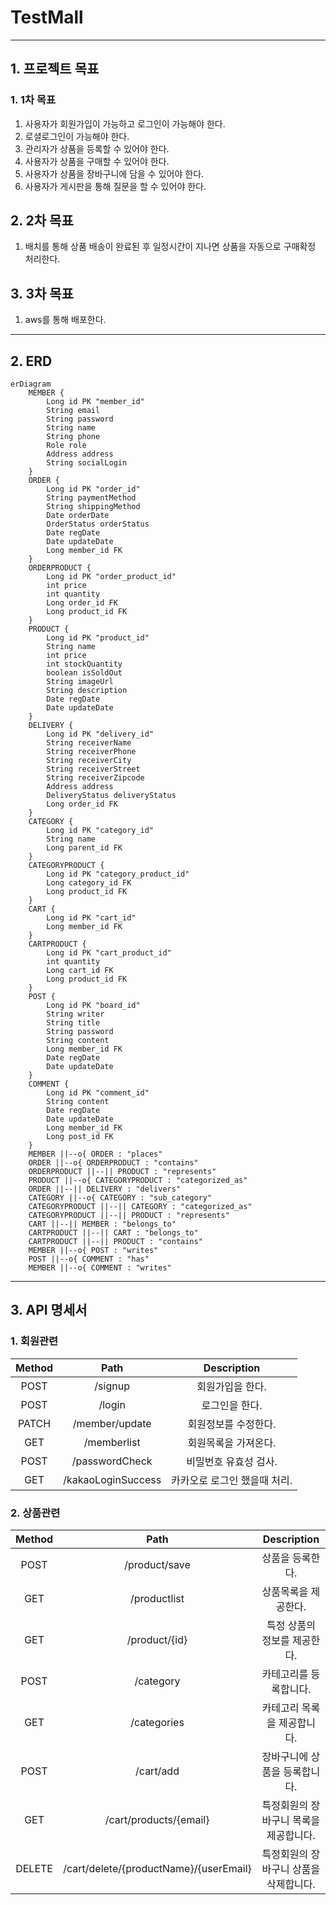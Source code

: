 # TestMall

---
## 1. 프로젝트 목표
### 1. 1차 목표
1. 사용자가 회원가입이 가능하고 로그인이 가능해야 한다.
2. 로셜로그인이 가능해야 한다.
3. 관리자가 상품을 등록할 수 있어야 한다.
4. 사용자가 상품을 구매할 수 있어야 한다.
5. 사용자가 상품을 장바구니에 담을 수 있어야 한다.
6. 사용자가 게시판을 통해 질문을 할 수 있어야 한다.

## 2. 2차 목표
1. 배치를 통해 상품 배송이 완료된 후 일정시간이 지나면 상품을 자동으로 구매확정 처리한다.

## 3. 3차 목표
1. aws를 통해 배포한다.

---
## 2. ERD
```mermaid
erDiagram
    MEMBER {
        Long id PK "member_id"
        String email
        String password
        String name
        String phone
        Role role
        Address address
        String socialLogin
    }
    ORDER {
        Long id PK "order_id"
        String paymentMethod
        String shippingMethod
        Date orderDate
        OrderStatus orderStatus
        Date regDate
        Date updateDate
        Long member_id FK
    }
    ORDERPRODUCT {
        Long id PK "order_product_id"
        int price
        int quantity
        Long order_id FK
        Long product_id FK
    }
    PRODUCT {
        Long id PK "product_id"
        String name
        int price
        int stockQuantity
        boolean isSoldOut
        String imageUrl
        String description
        Date regDate
        Date updateDate
    }
    DELIVERY {
        Long id PK "delivery_id"
        String receiverName
        String receiverPhone
        String receiverCity
        String receiverStreet
        String receiverZipcode
        Address address
        DeliveryStatus deliveryStatus
        Long order_id FK
    }
    CATEGORY {
        Long id PK "category_id"
        String name
        Long parent_id FK
    }
    CATEGORYPRODUCT {
        Long id PK "category_product_id"
        Long category_id FK
        Long product_id FK
    }
    CART {
        Long id PK "cart_id"
        Long member_id FK
    }
    CARTPRODUCT {
        Long id PK "cart_product_id"
        int quantity
        Long cart_id FK
        Long product_id FK
    }
    POST {
        Long id PK "board_id"
        String writer
        String title
        String password
        String content
        Long member_id FK
        Date regDate
        Date updateDate
    }
    COMMENT {
        Long id PK "comment_id"
        String content
        Date regDate
        Date updateDate
        Long member_id FK
        Long post_id FK
    }
    MEMBER ||--o{ ORDER : "places"
    ORDER ||--o{ ORDERPRODUCT : "contains"
    ORDERPRODUCT ||--|| PRODUCT : "represents"
    PRODUCT ||--o{ CATEGORYPRODUCT : "categorized_as"
    ORDER ||--|| DELIVERY : "delivers"
    CATEGORY ||--o{ CATEGORY : "sub_category"
    CATEGORYPRODUCT ||--|| CATEGORY : "categorized_as"
    CATEGORYPRODUCT ||--|| PRODUCT : "represents"
    CART ||--|| MEMBER : "belongs_to"
    CARTPRODUCT ||--|| CART : "belongs_to"
    CARTPRODUCT ||--|| PRODUCT : "contains"
    MEMBER ||--o{ POST : "writes"
    POST ||--o{ COMMENT : "has"
    MEMBER ||--o{ COMMENT : "writes"
```
---
## 3. API 명세서
### 1. 회원관련
| Method |      Path      |   Description    |
|:------:|:--------------:|:----------------:|
|  POST  |    /signup     |    회원가입을 한다.     |
|  POST  |     /login     |     로그인을 한다.     |
| PATCH  | /member/update |   회원정보를 수정한다.    |
|  GET   |  /memberlist   |   회원목록을 가져온다.    |
|  POST  |  /passwordCheck   |   비밀번호 유효성 검사.   |
|  GET   |  /kakaoLoginSuccess   | 카카오로 로그인 했을때 처리. |

### 2. 상품관련
| Method |     Path      |      Description      |
|:------:|:-------------:|:---------------------:|
|  POST  | /product/save |       상품을 등록한다.       |
|  GET   | /productlist  |      상품목록을 제공한다.      |
|  GET   | /product/{id} |   특정 상품의 정보를 제공한다.    |
|  POST  |   /category   |     카테고리를 등록합니다.      |
|  GET   |  /categories  |    카테고리 목록을 제공합니다.    |
|  POST  |  /cart/add    |   장바구니에 상품을 등록합니다.    |
|  GET   |  /cart/products/{email}   | 특정회원의 장바구니 목록을 제공합니다. |
| DELETE | /cart/delete/{productName}/{userEmail}  | 특정회원의 장바구니 상품을 삭제합니다. |


